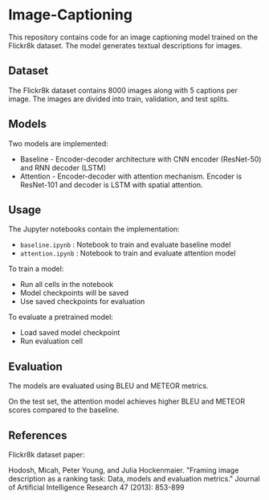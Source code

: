 # Image-Captioning

This repository contains code for an image captioning model trained on the Flickr8k dataset. The model generates textual descriptions for images.

## Dataset

The Flickr8k dataset contains 8000 images along with 5 captions per image. The images are divided into train, validation, and test splits.

## Models

Two models are implemented:

- Baseline - Encoder-decoder architecture with CNN encoder (ResNet-50) and RNN decoder (LSTM)
- Attention - Encoder-decoder with attention mechanism. Encoder is ResNet-101 and decoder is LSTM with spatial attention.

## Usage

The Jupyter notebooks contain the implementation:

- ```baseline.ipynb``` : Notebook to train and evaluate baseline model
- ```attention.ipynb``` : Notebook to train and evaluate attention model

To train a model:

- Run all cells in the notebook
- Model checkpoints will be saved
- Use saved checkpoints for evaluation

To evaluate a pretrained model:
- Load saved model checkpoint
- Run evaluation cell

## Evaluation

The models are evaluated using BLEU and METEOR metrics.

On the test set, the attention model achieves higher BLEU and METEOR scores compared to the baseline.

## References
Flickr8k dataset paper:

Hodosh, Micah, Peter Young, and Julia Hockenmaier. "Framing image description as a ranking task: Data, models and evaluation metrics." Journal of Artificial Intelligence Research 47 (2013): 853-899
